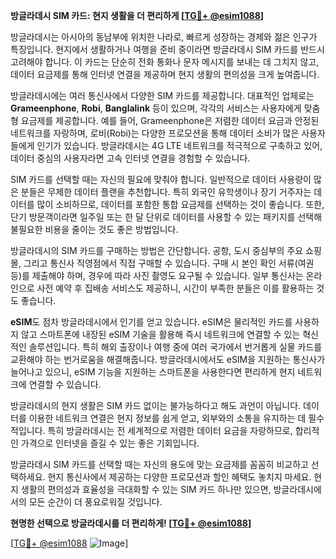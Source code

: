 **방글라데시 SIM 카드: 현지 생활을 더 편리하게 [[TG💪+ @esim1088](https://t.me/s/esim1088)]**

방글라데시는 아시아의 동남부에 위치한 나라로, 빠르게 성장하는 경제와 젊은 인구가 특징입니다. 현지에서 생활하거나 여행을 준비 중이라면 방글라데시 SIM 카드를 반드시 고려해야 합니다. 이 카드는 단순히 전화 통화나 문자 메시지를 보내는 데 그치지 않고, 데이터 요금제를 통해 인터넷 연결을 제공하며 현지 생활의 편의성을 크게 높여줍니다.

방글라데시에는 여러 통신사에서 다양한 SIM 카드를 제공합니다. 대표적인 업체로는 **Grameenphone**, **Robi**, **Banglalink** 등이 있으며, 각각의 서비스는 사용자에게 맞춤형 요금제를 제공합니다. 예를 들어, Grameenphone은 저렴한 데이터 요금과 안정된 네트워크를 자랑하며, 로비(Robi)는 다양한 프로모션을 통해 데이터 소비가 많은 사용자들에게 인기가 있습니다. 방글라데시는 4G LTE 네트워크를 적극적으로 구축하고 있어, 데이터 중심의 사용자라면 고속 인터넷 연결을 경험할 수 있습니다.

SIM 카드를 선택할 때는 자신의 필요에 맞춰야 합니다. 일반적으로 데이터 사용량이 많은 분들은 무제한 데이터 플랜을 추천합니다. 특히 외국인 유학생이나 장기 거주자는 데이터를 많이 소비하므로, 데이터를 포함한 통합 요금제를 선택하는 것이 좋습니다. 또한, 단기 방문객이라면 일주일 또는 한 달 단위로 데이터를 사용할 수 있는 패키지를 선택해 불필요한 비용을 줄이는 것도 좋은 방법입니다.

방글라데시의 SIM 카드를 구매하는 방법은 간단합니다. 공항, 도시 중심부의 주요 쇼핑몰, 그리고 통신사 직영점에서 직접 구매할 수 있습니다. 구매 시 본인 확인 서류(여권 등)를 제출해야 하며, 경우에 따라 사진 촬영도 요구될 수 있습니다. 일부 통신사는 온라인으로 사전 예약 후 집배송 서비스도 제공하니, 시간이 부족한 분들은 이를 활용하는 것도 좋습니다.

**eSIM**도 점차 방글라데시에서 인기를 얻고 있습니다. eSIM은 물리적인 카드를 사용하지 않고 스마트폰에 내장된 eSIM 기술을 활용해 즉시 네트워크에 연결할 수 있는 혁신적인 솔루션입니다. 특히 해외 출장이나 여행 중에 여러 국가에서 번거롭게 실물 카드를 교환해야 하는 번거로움을 해결해줍니다. 방글라데시에서도 eSIM을 지원하는 통신사가 늘어나고 있으니, eSIM 기능을 지원하는 스마트폰을 사용한다면 편리하게 현지 네트워크에 연결할 수 있습니다.

방글라데시의 현지 생활은 SIM 카드 없이는 불가능하다고 해도 과언이 아닙니다. 데이터를 이용한 네트워크 연결은 현지 정보를 쉽게 얻고, 외부와의 소통을 유지하는 데 필수적입니다. 특히 방글라데시는 전 세계적으로 저렴한 데이터 요금을 자랑하므로, 합리적인 가격으로 인터넷을 즐길 수 있는 좋은 기회입니다.

방글라데시 SIM 카드를 선택할 때는 자신의 용도에 맞는 요금제를 꼼꼼히 비교하고 선택하세요. 현지 통신사에서 제공하는 다양한 프로모션과 할인 혜택도 놓치지 마세요. 현지 생활의 편의성과 효율성을 극대화할 수 있는 SIM 카드 하나만 있으면, 방글라데시에서의 모든 순간이 더 풍요로워질 것입니다.

**현명한 선택으로 방글라데시를 더 편리하게! [[TG💪+ @esim1088](https://t.me/s/esim1088)]**

[[TG💪+ @esim1088](https://t.me/s/esim1088) ![Image](https://i.postimg.cc/Y0z9fWf4/image.png)]